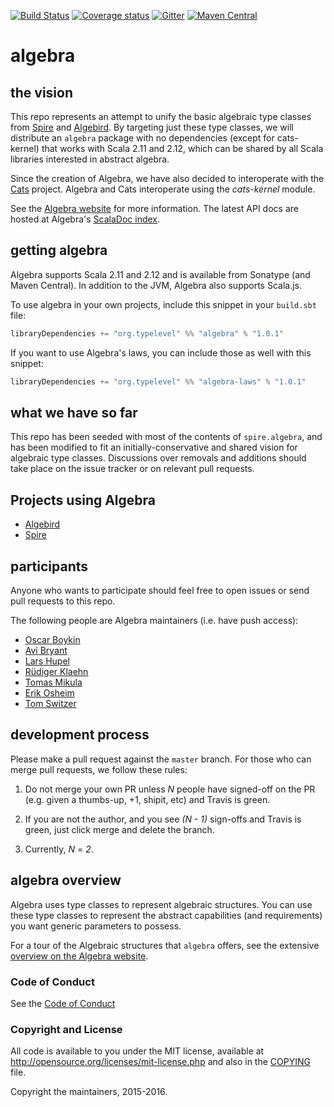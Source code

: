 [![Build Status](https://api.travis-ci.org/typelevel/algebra.png)](https://travis-ci.org/typelevel/algebra/)
[![Coverage status](https://img.shields.io/codecov/c/github/typelevel/algebra/master.svg)](https://codecov.io/github/typelevel/algebra)
[![Gitter](https://badges.gitter.im/Join%20Chat.svg)](https://gitter.im/non/algebra?utm_source=badge&utm_medium=badge&utm_campaign=pr-badge&utm_content=badge)
[![Maven Central](https://maven-badges.herokuapp.com/maven-central/org.typelevel/algebra_2.11/badge.svg)](https://maven-badges.herokuapp.com/maven-central/org.typelevel/algebra_2.11)

# algebra

## the vision

This repo represents an attempt to unify the basic algebraic type
classes from [Spire](http://github.com/non/spire) and
[Algebird](http://github.com/twitter/algebird). By targeting just
these type classes, we will distribute an `algebra` package with no
dependencies (except for cats-kernel) that works with Scala 2.11 and
2.12, which can be shared by all Scala libraries interested in abstract
algebra.

Since the creation of Algebra, we have also decided to interoperate
with the [Cats](http://github.com/typelevel/cats) project. Algebra and
Cats interoperate using the *cats-kernel* module.

See the [Algebra website](https://typelevel.org/algebra) for more information. The latest API docs are hosted at Algebra's [ScalaDoc index](https://typelevel.org/algebra/api/).

## getting algebra

Algebra supports Scala 2.11 and 2.12 and is available from
Sonatype (and Maven Central). In addition to the JVM, Algebra also
supports Scala.js.

To use algebra in your own projects, include this snippet in your
`build.sbt` file:

```scala
libraryDependencies += "org.typelevel" %% "algebra" % "1.0.1"
```

If you want to use Algebra's laws, you can include those as well with
this snippet:

```scala
libraryDependencies += "org.typelevel" %% "algebra-laws" % "1.0.1"
```

## what we have so far

This repo has been seeded with most of the contents of
`spire.algebra`, and has been modified to fit an
initially-conservative and shared vision for algebraic type classes.
Discussions over removals and additions should take place on the issue
tracker or on relevant pull requests.

## Projects using Algebra

- [Algebird](http://github.com/twitter/algebird)
- [Spire](https://github.com/non/spire)

## participants

Anyone who wants to participate should feel free to open issues or
send pull requests to this repo.

The following people are Algebra maintainers (i.e. have push access):

* [Oscar Boykin](https://github.com/johnynek)
* [Avi Bryant](https://github.com/avibryant)
* [Lars Hupel](https://github.com/larsrh)
* [Rüdiger Klaehn](https://github.com/rklaehn)
* [Tomas Mikula](https://github.com/tomasmikula)
* [Erik Osheim](https://github.com/non)
* [Tom Switzer](https://github.com/tixxit)

## development process

Please make a pull request against the `master` branch. For those who
can merge pull requests, we follow these rules:

1. Do not merge your own PR unless *N* people have signed-off on the
   PR (e.g. given a thumbs-up, +1, shipit, etc) and Travis is green.

2. If you are not the author, and you see *(N - 1)* sign-offs and
   Travis is green, just click merge and delete the branch.

3. Currently, *N* = *2*.

## algebra overview

Algebra uses type classes to represent algebraic structures. You can
use these type classes to represent the abstract capabilities (and
requirements) you want generic parameters to possess.

For a tour of the Algebraic structures that `algebra` offers, see the
extensive
[overview on the Algebra website](https://typelevel.org/algebra/typeclasses/overview.html).

### Code of Conduct

See the [Code of Conduct](CODE_OF_CONDUCT.md)

### Copyright and License

All code is available to you under the MIT license, available at
http://opensource.org/licenses/mit-license.php and also in the
[COPYING](COPYING) file.

Copyright the maintainers, 2015-2016.
